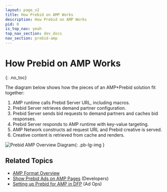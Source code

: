 ```yaml
---
layout: page_v2
title: How Prebid on AMP Works
description: How Prebid on AMP Works
pid: 0
is_top_nav: yeah
top_nav_section: dev_docs
nav_section: prebid-amp
---
```


<div class="bs-docs-section" markdown="1">

# How Prebid on AMP Works
{: .no_toc}

The diagram below shows how the pieces of an AMP+Prebid solution fit together:

1. AMP runtime calls Prebid Server URL, including macros.
1. Prebid Server retrieves demand partner configuration.
1. Prebid Server sends bid requests to demand partners and caches bid responses.
1. Prebid Server responds to AMP runtime with key-value targeting.
1. AMP Network constructs ad request URL and Prebid creative is served.
1. Creative content is retrieved from cache and renders.

![Prebid AMP Overview Diagram]({{site.baseurl}}/assets/images/dev-docs/amp-rtc.png){: .pb-lg-img }

## Related Topics

+ [AMP Format Overview]({{site.baseurl}}/formats/amp.html)
+ [Show Prebid Ads on AMP Pages]({{site.baseurl}}/dev-docs/show-prebid-ads-on-amp-pages.html) (Developers)
+ [Setting up Prebid for AMP in DFP]({{site.baseurl}}/adops/setting-up-prebid-for-amp-in-dfp.html) (Ad Ops)

</div>

<!-- Reference Links -->

[PBS]: {{site.baseurl}}/dev-docs/get-started-with-prebid-server.html
[RTC-Overview]: https://github.com/ampproject/amphtml/blob/master/extensions/amp-a4a/rtc-documentation.md
